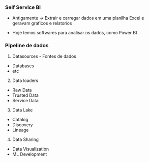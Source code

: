 

### Self Service BI

- Antigamente -> Extrair e carregar dados em uma planilha Excel e geravam graficos e relatorios

- Hoje temos softwares para analisar os dados, como Power BI


### Pipeline de dados

1. Datasources - Fontes de dados

- Databases
- etc

2. Data loaders

- Raw Data
- Trusted Data
- Service Data

3. Data Lake

- Catalog
- Discovery
- Lineage  


4. Data Sharing

- Data Visualization
- ML Development



